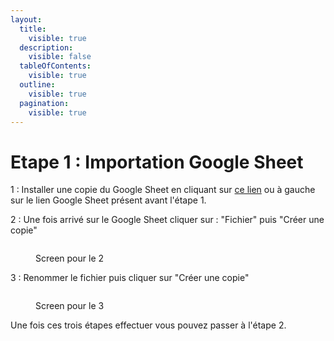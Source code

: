```yaml
---
layout:
  title:
    visible: true
  description:
    visible: false
  tableOfContents:
    visible: true
  outline:
    visible: true
  pagination:
    visible: true
---
```


# Etape 1 : Importation Google Sheet

&#x20;1 : Installer une copie du Google Sheet en cliquant sur [ce lien](https://docs.google.com/spreadsheets/d/1-B\_pxVwayMUlvGfKBeyl3dS6aHEdt2pcl2iCwlKTaPU/edit?usp=sharing) ou à gauche sur le lien Google Sheet présent avant l'étape 1.

2 : Une fois arrivé sur le Google Sheet cliquer sur : "Fichier" puis "Créer une copie"

<figure><img src="../.gitbook/assets/Capture d&#x27;écran 2024-02-12 102107.png" alt=""><figcaption><p>Screen pour le 2</p></figcaption></figure>

3 : Renommer le fichier puis cliquer sur "Créer une copie"

<figure><img src="../.gitbook/assets/Capture d&#x27;écran 2024-02-12 102504.png" alt=""><figcaption><p>Screen pour le 3</p></figcaption></figure>

Une fois ces trois étapes effectuer vous pouvez passer à l'étape 2.
